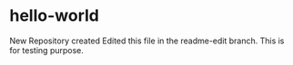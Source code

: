 hello-world
===========

New Repository created
Edited this file in the readme-edit branch.
This is for testing purpose.

